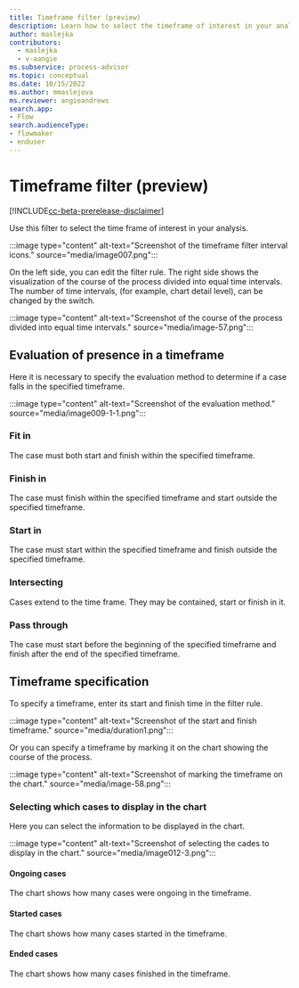 ```yaml
---
title: Timeframe filter (preview)
description: Learn how to select the timeframe of interest in your analysis in the Minit desktop application in process advisor.
author: maslejka
contributors:
  - maslejka
  - v-aangie
ms.subservice: process-advisor
ms.topic: conceptual
ms.date: 10/15/2022
ms.author: mmaslejova
ms.reviewer: angieandrews
search.app:
- Flow
search.audienceType:
- flowmaker
- enduser
---
```


# Timeframe filter (preview)

[!INCLUDE[cc-beta-prerelease-disclaimer](../includes/cc-beta-prerelease-disclaimer.md)]

Use this filter to select the time frame of interest in your analysis. 

:::image type="content" alt-text="Screenshot of the timeframe filter interval icons." source="media/image007.png":::

On the left side, you can edit the filter rule. The right side shows the visualization of the course of the process divided into equal time intervals. The number of time intervals, (for example, chart detail level), can be changed by the switch.

:::image type="content" alt-text="Screenshot of the course of the process divided into equal time intervals." source="media/image-57.png":::

## Evaluation of presence in a timeframe

Here it is necessary to specify the evaluation method to determine if a case falls in the specified timeframe.

:::image type="content" alt-text="Screenshot of the evaluation method." source="media/image009-1-1.png":::

### Fit in

The case must both start and finish within the specified timeframe.

### Finish in

The case must finish within the specified timeframe and start outside the specified timeframe.

### Start in

The case must start within the specified timeframe and finish outside the specified timeframe.

### Intersecting

Cases extend to the time frame. They may be contained, start or finish in it.

### Pass through

The case must start before the beginning of the specified timeframe and finish after the end of the specified timeframe.

## Timeframe specification

To specify a timeframe, enter its start and finish time in the filter rule.

:::image type="content" alt-text="Screenshot of the start and finish timeframe." source="media/duration1.png":::

Or you can specify a timeframe by marking it on the chart showing the course of the process.

:::image type="content" alt-text="Screenshot of marking the timeframe on the chart." source="media/image-58.png":::

### Selecting which cases to display in the chart

Here you can select the information to be displayed in the chart.

:::image type="content" alt-text="Screenshot of selecting the cades to display in the chart." source="media/image012-3.png":::

#### Ongoing cases

The chart shows how many cases were ongoing in the timeframe.

#### Started cases

The chart shows how many cases started in the timeframe.

#### Ended cases

The chart shows how many cases finished in the timeframe.


